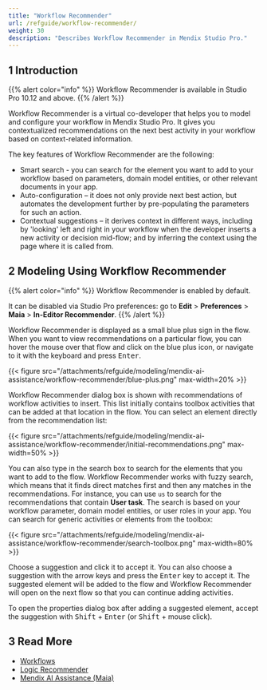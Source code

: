 ```yaml
---
title: "Workflow Recommender"
url: /refguide/workflow-recommender/
weight: 30
description: "Describes Workflow Recommender in Mendix Studio Pro."
---
```


## 1 Introduction 

{{% alert color="info" %}}
Workflow Recommender is available in Studio Pro 10.12 and above.
{{% /alert %}}

Workflow Recommender is a virtual co-developer that helps you to model and configure your workflow in Mendix Studio Pro. It gives you contextualized recommendations on the next best activity in your workflow based on context-related information.

The key features of Workflow Recommender are the following:

* Smart search - you can search for the element you want to add to your workflow based on parameters, domain model entities, or other relevant documents in your app.
* Auto-configuration – it does not only provide next best action, but automates the development further by pre-populating the parameters for such an action.
* Contextual suggestions – it derives context in different ways, including by 'looking' left and right in your workflow when the developer inserts a new activity or decision mid-flow; and by inferring the context using the page where it is called from.

## 2 Modeling Using Workflow Recommender

{{% alert color="info" %}}
Workflow Recommender is enabled by default.

It can be disabled via Studio Pro preferences: go to **Edit** > **Preferences** > **Maia** > **In-Editor Recommender**.
{{% /alert %}}

Workflow Recommender is displayed as a small blue plus sign in the flow. When you want to view recommendations on a particular flow, you can hover the mouse over that flow and click on the blue plus icon, or navigate to it with the keyboard and press <kbd>Enter</kbd>.

{{< figure src="/attachments/refguide/modeling/mendix-ai-assistance/workflow-recommender/blue-plus.png" max-width=20% >}}

Workflow Recommender dialog box is shown with recommendations of workflow activities to insert. This list initially contains toolbox activities that can be added at that location in the flow. You can select an element directly from the recommendation list:

{{< figure src="/attachments/refguide/modeling/mendix-ai-assistance/workflow-recommender/initial-recommendations.png" max-width=50% >}}

You can also type in the search box to search for the elements that you want to add to the flow. Workflow Recommender works with fuzzy search, which means that it finds direct matches first and then any matches in the recommendations. For instance, you can use `us` to search for the recommendations that contain **User task**. The search is based on your workflow parameter, domain model entities, or user roles in your app. You can search for generic activities or elements from the toolbox:

{{< figure src="/attachments/refguide/modeling/mendix-ai-assistance/workflow-recommender/search-toolbox.png" max-width=80% >}}

Choose a suggestion and click it to accept it. You can also choose a suggestion with the arrow keys and press the <kbd>Enter</kbd> key to accept it. The suggested element will be added to the flow and Workflow Recommender will open on the next flow so that you can continue adding activities.

To open the properties dialog box after adding a suggested element, accept the suggestion with <kbd>Shift</kbd> + <kbd>Enter</kbd> (or <kbd>Shift</kbd> + mouse click).

## 3 Read More

* [Workflows](/refguide/workflows/)
* [Logic Recommender](/refguide/logic-recommender/)
* [Mendix AI Assistance (Maia)](/refguide/mendix-ai-assistance/)
